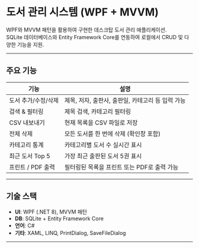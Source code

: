 # 도서 관리 시스템 (WPF + MVVM)

WPF와 MVVM 패턴을 활용하여 구현한 데스크탑 도서 관리 애플리케이션.  
SQLite 데이터베이스와 Entity Framework Core를 연동하여 로컬에서 CRUD 및 다양한 기능을 지원.

---

## 주요 기능

| 기능 | 설명 |
|------|------|
| 도서 추가/수정/삭제 | 제목, 저자, 출판사, 출판일, 카테고리 등 입력 가능 |
| 검색 & 필터링 | 제목 검색, 카테고리 필터링 |
| CSV 내보내기 | 현재 목록을 CSV 파일로 저장 |
| 전체 삭제 | 모든 도서를 한 번에 삭제 (확인창 포함) |
| 카테고리 통계 | 카테고리별 도서 수 실시간 표시 |
| 최근 도서 Top 5 | 가장 최근 출판된 도서 5권 표시 |
|  프린트 / PDF 출력 | 필터링된 목록을 프린트 또는 PDF로 출력 가능 |

---

## 기술 스택

- **UI**: WPF (.NET 8), MVVM 패턴
- **DB**: SQLite + Entity Framework Core
- **언어**: C#
- **기타**: XAML, LINQ, PrintDialog, SaveFileDialog

---
